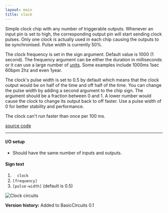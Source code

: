 ```yaml
---
layout: main
title: clock
---
```


Simple clock chip with any number of triggerable outputs. Whenever an input pin is set to high, the corresponding output pin will start sending clock pulses. Only one clock is actually used in each chip causing the outputs to be synchronised.
Pulse width is currently 50%. 

The clock frequency is set in the sign argument. Default value is 1000 (1 second).
The frequency argument can be either the duration in milliseconds or it can use a large number of [units](https://github.com/eisental/RedstoneChips/blob/master/src/main/java/org/tal/redstonechips/parsing/UnitParser.java). 
Some examples include 1000ms 1sec 60bpm 2hz and even 1year.

The clock's pulse width is set to 0.5 by default which means that the clock output would be on half of the time and off half of the time. You can change the pulse width by adding a second argument to the chip sign. The argument should be a fraction between 0 and 1. A lower number would cause the clock to change its output back to off faster. Use a pulse width of 0 for better stability and performance.
 
The clock can't run faster than once per 100 ms. 

[source code](https://github.com/eisental/BasicCircuits/blob/master/src/main/java/org/tal/basiccircuits/clock.java)

* * *


#### I/O setup 
* Should have the same number of inputs and outputs.

#### Sign text
1. `   clock   `
2. ` [frequency] `
3. ` [pulse-width] ` (default is 0.5)

![Clock circuits](/RedstoneChips/images/clock.png "Clock circuits")

__Version history:__ Added to BasicCircuits 0.1